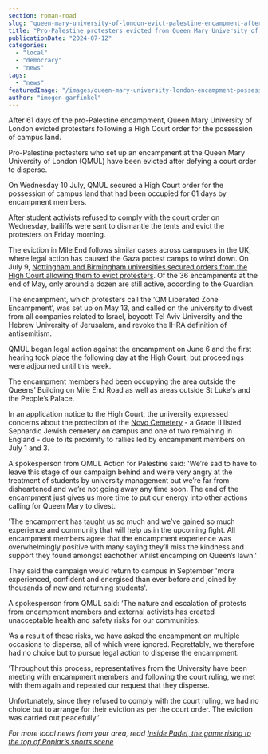 ```yaml
---
section: roman-road
slug: "queen-mary-university-of-london-evict-palestine-encampment-after-securing-possession-order"
title: "Pro-Palestine protesters evicted from Queen Mary University of London following High Court possession order"
publicationDate: "2024-07-12"
categories: 
  - "local"
  - "democracy"
  - "news"
tags: 
  - "news"
featuredImage: "/images/queen-mary-university-london-encampment-possession-order-1.jpg"
author: "imogen-garfinkel"
---
```


After 61 days of the pro-Palestine encampment, Queen Mary University of London evicted protesters following a High Court order for the possession of campus land. 

Pro-Palestine protesters who set up an encampment at the Queen Mary University of London (QMUL) have been evicted after defying a court order to disperse.

On Wednesday 10 July, QMUL secured a High Court order for the possession of campus land that had been occupied for 61 days by encampment members. 

After student activists refused to comply with the court order on Wednesday, bailiffs were sent to dismantle the tents and evict the protesters on Friday morning. 

The eviction in Mile End follows similar cases across campuses in the UK, where legal action has caused the Gaza protest camps to wind down. On July 9, [Nottingham and Birmingham universities secured orders from the High Court allowing them to evict protesters](https://www.theguardian.com/education/article/2024/jul/10/high-court-allows-two-universities-to-remove-gaza-protest-camps). Of the 36 encampments at the end of May, only around a dozen are still active, according to the Guardian.

The encampment, which protesters call the ‘QM Liberated Zone Encampment’, was set up on May 13, and called on the university to divest from all companies related to Israel, boycott Tel Aviv University and the Hebrew University of Jerusalem, and revoke the IHRA definition of antisemitism. 

QMUL began legal action against the encampment on June 6 and the first hearing took place the following day at the High Court, but proceedings were adjourned until this week.

The encampment members had been occupying the area outside the Queens’ Building on Mile End Road as well as areas outside St Luke's and the People’s Palace.

In an application notice to the High Court, the university expressed concerns about the protection of the [Novo Cemetery](https://romanroadlondon.com/novo-cemetery-jewish-history/) - a Grade II listed Sephardic Jewish cemetery on campus and one of two remaining in England - due to its proximity to rallies led by encampment members on July 1 and 3.

A spokesperson from QMUL Action for Palestine said: 'We’re sad to have to leave this stage of our campaign behind and we’re very angry at the treatment of students by university management but we’re far from disheartened and we’re not going away any time soon. The end of the encampment just gives us more time to put our energy into other actions calling for Queen Mary to divest.

'The encampment has taught us so much and we’ve gained so much experience and community that will help us in the upcoming fight. All encampment members agree that the encampment experience was overwhelmingly positive with many saying they’ll miss the kindness and support they found amongst eachother whilst encamping on Queen’s lawn.'

They said the campaign would return to campus in September 'more experienced, confident and energised than ever before and joined by thousands of new and returning students'.

A spokesperson from QMUL said: ‘The nature and escalation of protests from encampment members and external activists has created unacceptable health and safety risks for our communities.

‘As a result of these risks, we have asked the encampment on multiple occasions to disperse, all of which were ignored. Regrettably, we therefore had no choice but to pursue legal action to disperse the encampment.

‘Throughout this process, representatives from the University have been meeting with encampment members and following the court ruling, we met with them again and repeated our request that they disperse. 

Unfortunately, since they refused to comply with the court ruling, we had no choice but to arrange for their eviction as per the court order. The eviction was carried out peacefully.’

_For more local news from your area, read [Inside Padel, the game rising to the top of Poplar’s sports scene](https://poplarlondon.co.uk/the-rise-of-padel-east-london/)_

[](https://poplarlondon.co.uk/the-rise-of-padel-east-london/)
